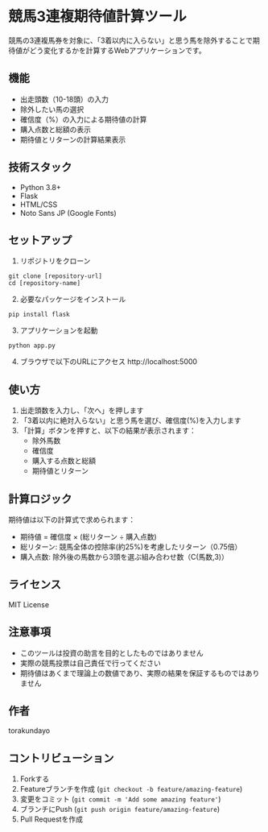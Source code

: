 # 競馬3連複期待値計算ツール

競馬の3連複馬券を対象に、「3着以内に入らない」と思う馬を除外することで期待値がどう変化するかを計算するWebアプリケーションです。

## 機能

- 出走頭数（10-18頭）の入力
- 除外したい馬の選択
- 確信度（%）の入力による期待値の計算
- 購入点数と総額の表示
- 期待値とリターンの計算結果表示

## 技術スタック

- Python 3.8+
- Flask
- HTML/CSS
- Noto Sans JP (Google Fonts)

## セットアップ

1. リポジトリをクローン
```
git clone [repository-url]
cd [repository-name]
```

2. 必要なパッケージをインストール
```
pip install flask
```

3. アプリケーションを起動
```
python app.py
```

4. ブラウザで以下のURLにアクセス
http://localhost:5000

## 使い方

1. 出走頭数を入力し、「次へ」を押します
2. 「3着以内に絶対入らない」と思う馬を選び、確信度(%)を入力します
3. 「計算」ボタンを押すと、以下の結果が表示されます：
   - 除外馬数
   - 確信度
   - 購入する点数と総額
   - 期待値とリターン

## 計算ロジック

期待値は以下の計算式で求められます：
- 期待値 = 確信度 × (総リターン ÷ 購入点数)
- 総リターン: 競馬全体の控除率(約25%)を考慮したリターン（0.75倍）
- 購入点数: 除外後の馬数から3頭を選ぶ組み合わせ数（C(馬数,3)）

## ライセンス

MIT License

## 注意事項

- このツールは投資の助言を目的としたものではありません
- 実際の競馬投票は自己責任で行ってください
- 期待値はあくまで理論上の数値であり、実際の結果を保証するものではありません

## 作者

torakundayo

## コントリビューション

1. Forkする
2. Featureブランチを作成 (`git checkout -b feature/amazing-feature`)
3. 変更をコミット (`git commit -m 'Add some amazing feature'`)
4. ブランチにPush (`git push origin feature/amazing-feature`)
5. Pull Requestを作成